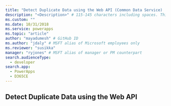 ```yaml
---
title: "Detect Duplicate Data using the Web API (Common Data Service) | Microsoft Docs" # Intent and product brand in a unique string of 43-59 chars including spaces
description: "<Description>" # 115-145 characters including spaces. This abstract displays in the search result.
ms.custom: ""
ms.date: 10/31/2018
ms.service: powerapps
ms.topic: "article"
author: "mayadumesh" # GitHub ID
ms.author: "jdaly" # MSFT alias of Microsoft employees only
ms.reviewer: "susikka"
manager: "ryjones" # MSFT alias of manager or PM counterpart
search.audienceType: 
  - developer
search.app: 
  - PowerApps
  - D365CE
---
```


## Detect Duplicate Data using the Web API

<!-- 
Related topics

Tells the high level story
powerapps-docs/developer/common-data-service/detect-duplicate-data-for-developers.md 
Tells the org service story
powerapps-docs/developer/common-data-service/org-service/detect-duplicate-data.md
Tells the Web API Story
powerapps-docs/developer/common-data-service/webapi/detect-duplicate-data.md

Also: powerapps-docs/developer/common-data-service/webapi/manage-duplicate-detection-create-update.md


https://docs.microsoft.com/dynamics365/customer-engagement/developer/detect-duplicate-data-for-developers
https://docs.microsoft.com/dynamics365/customer-engagement/developer/enable-disable-duplicate-detection
https://docs.microsoft.com/dynamics365/customer-engagement/developer/run-duplicate-detection
https://docs.microsoft.com/dynamics365/customer-engagement/developer/duplicate-detection-create-update
https://docs.microsoft.com/dynamics365/customer-engagement/developer/duplicate-detection-messages
https://docs.microsoft.com/dynamics365/customer-engagement/developer/duplicaterule-entities

-->